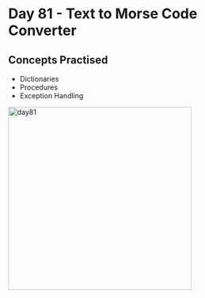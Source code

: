 # Day 81 - Text to Morse Code Converter
## Concepts Practised
- Dictionaries
- Procedures
- Exception Handling
<img width="370" alt="day81" src="https://user-images.githubusercontent.com/98851253/168344665-62ca5143-7ee9-4ebc-9b6f-2ac88716f354.png">

